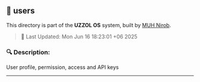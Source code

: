 ## 📁 users

This directory is part of the **UZZOL OS** system, built by [MUH Nirob](mailto:uzzolhassan38@gmail.com).

> 📅 Last Updated: Mon Jun 16 18:23:01 +06 2025

### 🔍 Description:
User profile, permission, access and API keys

---

